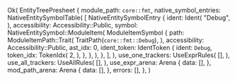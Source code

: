 Ok(
    EntityTreePresheet {
        module_path: `core::fmt`,
        native_symbol_entries: NativeEntitySymbolTable(
            [
                NativeEntitySymbolEntry {
                    ident: Ident(
                        "Debug",
                    ),
                    accessibility: Accessibility::Public,
                    symbol: NativeEntitySymbol::ModuleItem(
                        ModuleItemSymbol {
                            path: ModuleItemPath::Trait(
                                TraitPath(`core::fmt::Debug`),
                            ),
                            accessibility: Accessibility::Public,
                            ast_idx: 0,
                            ident_token: IdentToken {
                                ident: `Debug`,
                                token_idx: TokenIdx(
                                    2,
                                ),
                            },
                        },
                    ),
                },
            ],
        ),
        use_one_trackers: UseExprRules(
            [],
        ),
        use_all_trackers: UseAllRules(
            [],
        ),
        use_expr_arena: Arena {
            data: [],
        },
        mod_path_arena: Arena {
            data: [],
        },
        errors: [],
    },
)